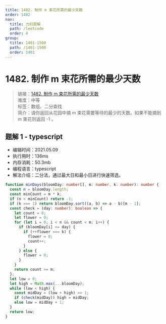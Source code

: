 ```yaml
---
title: 1482. 制作 m 束花所需的最少天数
order: 1482
nav:
  title: 力扣题解
  path: /leetcode
  order: 4
group:
  title: 1401-1500
  path: /1401-1500
  order: 1401
---
```


# 1482. 制作 m 束花所需的最少天数

> 链接：[1482. 制作 m 束花所需的最少天数](https://leetcode-cn.com/problems/minimum-number-of-days-to-make-m-bouquets/)  
> 难度：中等  
> 标签：数组、二分查找  
> 简介：请你返回从花园中摘 m 束花需要等待的最少的天数。如果不能摘到 m 束花则返回 -1 。

## 题解 1 - typescript

- 编辑时间：2021.05.09
- 执行用时：136ms
- 内存消耗：50.3mb
- 编程语言：typescript
- 解法介绍：二分法，通过最大日和最小日进行快速筛选。

```typescript
function minDays(bloomDay: number[], m: number, k: number): number {
  const n = bloomDay.length;
  const minCount = m * k;
  if (n < minCount) return -1;
  if (k === 1) return bloomDay.sort((a, b) => a - b)[m - 1];
  const check = (day: number): boolean => {
    let count = 0;
    let flower = 0;
    for (let i = 0; i < n && count < m; i++) {
      if (bloomDay[i] <= day) {
        if (++flower === k) {
          flower = 0;
          count++;
        }
      } else {
        flower = 0;
      }
    }
    return count >= m;
  };
  let low = 0;
  let high = Math.max(...bloomDay);
  while (low < high) {
    const midDay = (low + high) >> 1;
    if (check(midDay)) high = midDay;
    else low = midDay + 1;
  }
  return low;
}
```
